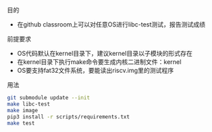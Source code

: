 目的
- 在github classroom上可以对任意OS进行libc-test测试，报告测试成绩

前提要求
- OS代码默认在kernel目录下，建议kernel目录以子模块的形式存在
- 在kernel目录下执行make命令要生成内核二进制文件：kernel
- OS要支持fat32文件系统，要能读出riscv.img里的测试程序

用法
```bash
git submodule update --init
make libc-test
make image
pip3 install -r scripts/requirements.txt
make test
```